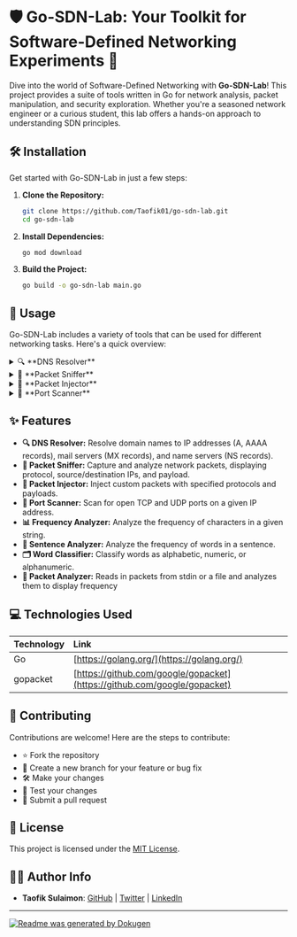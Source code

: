# 🛡️ Go-SDN-Lab: Your Toolkit for Software-Defined Networking Experiments 🧪

Dive into the world of Software-Defined Networking with **Go-SDN-Lab**! This project provides a suite of tools written in Go for network analysis, packet manipulation, and security exploration. Whether you're a seasoned network engineer or a curious student, this lab offers a hands-on approach to understanding SDN principles.

## 🛠️ Installation

Get started with Go-SDN-Lab in just a few steps:

1.  **Clone the Repository:**
    ```bash
    git clone https://github.com/Taofik01/go-sdn-lab.git
    cd go-sdn-lab
    ```

2.  **Install Dependencies:**
    ```bash
    go mod download
    ```

3.  **Build the Project:**
    ```bash
    go build -o go-sdn-lab main.go
    ```

## 🚀 Usage

Go-SDN-Lab includes a variety of tools that can be used for different networking tasks. Here's a quick overview:

<details>
<summary>🔍 **DNS Resolver**</summary>
  
  Resolve domain names to IP addresses and retrieve MX and NS records.
  
  ```bash
  go run main.go dnsresolver <domain_name>
  ```
</details>

<details>
<summary> 📡 **Packet Sniffer**</summary>
  
  Capture and analyze network packets in real-time.
  
  ```bash
  go run main.go packetsniffer
  ```
</details>

<details>
<summary> 💉 **Packet Injector** </summary>
  
  Craft and inject custom packets into the network.
  
  ```bash
  go run main.go packetinjector
  ```
</details>

<details>
<summary> 🔑 **Port Scanner**</summary>
  
  Scan for open ports on a target IP address.
  
  ```bash
  go run main.go portscanner <ip_address> <start_port> <end_port>
  ```
</details>

## ✨ Features

*   **🔍 DNS Resolver:** Resolve domain names to IP addresses (A, AAAA records), mail servers (MX records), and name servers (NS records).
*   **📡 Packet Sniffer:** Capture and analyze network packets, displaying protocol, source/destination IPs, and payload.
*   **💉 Packet Injector:** Inject custom packets with specified protocols and payloads.
*   **🔑 Port Scanner:** Scan for open TCP and UDP ports on a given IP address.
*   **📊 Frequency Analyzer:** Analyze the frequency of characters in a given string.
*   **📝 Sentence Analyzer:** Analyze the frequency of words in a sentence.
*   **🗂️ Word Classifier:** Classify words as alphabetic, numeric, or alphanumeric.
*   **📝 Packet Analyzer:** Reads in packets from stdin or a file and analyzes them to display frequency

## 💻 Technologies Used

| Technology  | Link                                  |
| :---------- | :------------------------------------ |
| Go          | [https://golang.org/](https://golang.org/)  |
| gopacket    | [https://github.com/google/gopacket](https://github.com/google/gopacket) |

## 🤝 Contributing

Contributions are welcome! Here are the steps to contribute:

*   ⭐️ Fork the repository
*   🌱 Create a new branch for your feature or bug fix
*   🛠️ Make your changes
*   🧪 Test your changes
*   🚀 Submit a pull request

## 📜 License

This project is licensed under the [MIT License](LICENSE).

## 👨‍💻 Author Info

*   **Taofik Sulaimon**:  [GitHub](https://github.com/Taofik01) | [Twitter](https://X.com/TaofikSulaimon) | [LinkedIn](https://linkedin.com/in/sulaimontaofik)

---

[![Readme was generated by Dokugen](https://img.shields.io/badge/Readme%20was%20generated%20by-Dokugen-brightgreen)](https://www.npmjs.com/package/dokugen)
